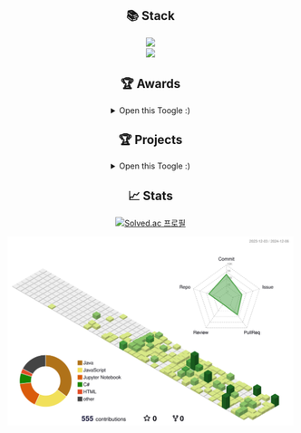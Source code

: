 <div align="center">
	
## 📚 Stack  
 <img src="https://skillicons.dev/icons?i=figma,styledcomponents,js,ts&perline="/><br/>
 <img src="https://go-skill-icons.vercel.app/api/icons?i=vue,react,vite,vercel&titles=true"/>

## 🏆 Awards
<details>
  <summary>Open this Toogle :)</summary>

| Award 	| Date                         	     | Contest                  | Repository			|
|-------------|---------------------------------   |-----------------------	|-----------------------	|
| 🥉 **동상(3위)** | 2024.11.14 | 2024 성공회대 제15회 IT 경진대회 | [내 손 안의 작은 친구, Mood Friend 🐾](https://github.com/LikeLion-12th-SKHU/LikeLion-12th-TEAM02-FE) |

</details>

## 🏆 Projects
<details>
  <summary>Open this Toogle :)</summary>

| Name 	| Duration                         	     | Description                  | Repository			|
|-------------|---------------------------------   |-----------------------	|-----------------------	|
| **ProLink** | 2024.11.11 ~ 2024.11.23 | 프로젝트 및 팀원 관리 웹 서비스 | [효율적인 업무 분담을 지원하는 올인원 플랫폼 🔗](https://github.com/2024GanzithonPYTHON/14_Ganzi_Frontend) |
| **MOYEO** | 2024.10.26 ~ 2024.11.03 | AI 웹 게임 서비스 | [누구나 함께 즐길 수 있는 게임 🎮](https://github.com/moyeothon/2024_MOYEOYHON_12team_FE) |

</details>

## 📈 Stats
<a href="https://solved.ac/osukyeong">
	<img src="http://mazassumnida.wtf/api/mini/generate_badge?boj=osukyeong" alt="Solved.ac 프로필" />
</a>  

![](./profile-3d-contrib/profile-green-animate.svg)
